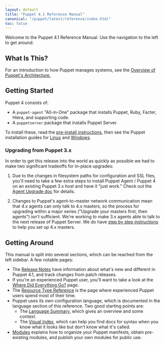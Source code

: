 ```yaml
---
layout: default
title: "Puppet 4.1 Reference Manual"
canonical: "/puppet/latest/reference/index.html"
toc: false
---
```


Welcome to the Puppet 4.1 Reference Manual. Use the navigation to the left to get around.

## What Is This?

For an introduction to how Puppet manages systems, see the [Overview of Puppet's Architecture.](./architecture.html)

## Getting Started

Puppet 4 consists of:

* A `puppet-agent` "All-in-One" package that installs Puppet, Ruby, Facter, Hiera, and supporting code.
* A `puppetserver` package that installs Puppet Server.

To install these, read the [pre-install instructions](./install_pre.html), then see the Puppet installation guides for [Linux](./install_linux.html) and [Windows](./install_windows.html).

### Upgrading from Puppet 3.x

In order to get this release into the world as quickly as possible we had to make two significant tradeoffs for in-place upgrades:

1. Due to the changes in filesystem paths for configuration and SSL files, you'll need to take a few extra steps to install Puppet Agent / Puppet 4 on an existing Puppet 3.x host and have it "just work." Check out the [Agent Upgrade doc](upgrade_agent.html) for details.

2. Changes to Puppet's agent-to-master network communication mean that 4.x agents can only talk to 4.x masters, so the process for upgrading within a major series ("Upgrade your masters first, then agents") isn't sufficient. We're working to make 3.x agents able to talk to the next release of Puppet Server. We do have [step by step instructions](upgrade_server.html) to help you set up 4.x masters.

## Getting Around

This manual is split into several sections, which can be reached from the left sidebar. A few notable pages:

* The [Release Notes](./release_notes.html) have information about what's new and different in Puppet 4.1, and track changes from patch releases.
* If you're an experienced Puppet user, you'll want to take a look at the [Where Did Everything Go?](./whered_it_go.html) page.
* The [Resource Type Reference](/puppet/3.8/reference/type.html) is the page where experienced Puppet users spend most of their time.
* Puppet uses its own configuration language, which is documented in the language section of this reference. Two good starting points are:
    * The [Language Summary](./lang_summary.html), which gives an overview and some context.
    * The [Visual Index](./lang_visual_index.html), which can help you find docs for syntax when you know what it looks like but don't know what it's called.
* [Modules](./modules_fundamentals.html) explains how to organize your Puppet manifests, obtain pre-existing modules, and publish your own modules for public use.


